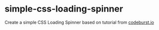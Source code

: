 # simple-css-loading-spinner
Create a simple CSS Loading Spinner based on tutorial from [codeburst.io](https://codeburst.io/how-to-create-a-simple-css-loading-spinner-make-it-accessible-e5c83c2e464c)
